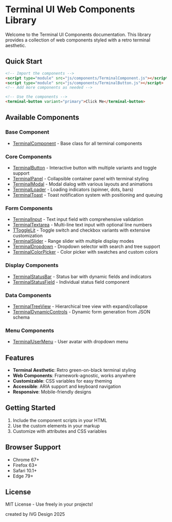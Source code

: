 # Terminal UI Web Components Library

Welcome to the Terminal UI Components documentation. This library provides a collection of web components styled with a retro terminal aesthetic.

## Quick Start

```html
<!-- Import the components -->
<script type="module" src="js/components/TerminalComponent.js"></script>
<script type="module" src="js/components/TerminalButton.js"></script>
<!-- Add more components as needed -->

<!-- Use the components -->
<terminal-button variant="primary">Click Me</terminal-button>
```

## Available Components

### Base Component
- [TerminalComponent](components/TerminalComponent.md) - Base class for all terminal components

### Core Components
- [TerminalButton](components/TerminalButton.md) - Interactive button with multiple variants and toggle support
- [TerminalPanel](components/TerminalPanel.md) - Collapsible container panel with terminal styling
- [TerminalModal](components/TerminalModal.md) - Modal dialog with various layouts and animations
- [TerminalLoader](components/TerminalLoader.md) - Loading indicators (spinner, dots, bars)
- [TerminalToast](components/TerminalToast.md) - Toast notification system with positioning and queuing

### Form Components
- [TerminalInput](components/TerminalInput.md) - Text input field with comprehensive validation
- [TerminalTextarea](components/TerminalTextarea.md) - Multi-line text input with optional line numbers
- [TToggleLit](components/TToggleLit.md) - Toggle switch and checkbox variants with extensive customization
- [TerminalSlider](components/TerminalSlider.md) - Range slider with multiple display modes
- [TerminalDropdown](components/TerminalDropdown.md) - Dropdown selector with search and tree support
- [TerminalColorPicker](components/TerminalColorPicker.md) - Color picker with swatches and custom colors

### Display Components
- [TerminalStatusBar](components/TerminalStatusBar.md) - Status bar with dynamic fields and indicators
- [TerminalStatusField](components/terminal-status-field.md) - Individual status field component

### Data Components
- [TerminalTreeView](components/TerminalTreeView.md) - Hierarchical tree view with expand/collapse
- [TerminalDynamicControls](components/TerminalDynamicControls.md) - Dynamic form generation from JSON schema

### Menu Components
- [TerminalUserMenu](components/TerminalUserMenu.md) - User avatar with dropdown menu

## Features

- **Terminal Aesthetic**: Retro green-on-black terminal styling
- **Web Components**: Framework-agnostic, works anywhere
- **Customizable**: CSS variables for easy theming
- **Accessible**: ARIA support and keyboard navigation
- **Responsive**: Mobile-friendly designs

## Getting Started

1. Include the component scripts in your HTML
2. Use the custom elements in your markup
3. Customize with attributes and CSS variables

## Browser Support

- Chrome 67+
- Firefox 63+
- Safari 10.1+
- Edge 79+

## License

MIT License - Use freely in your projects!

created by IVG Design 2025